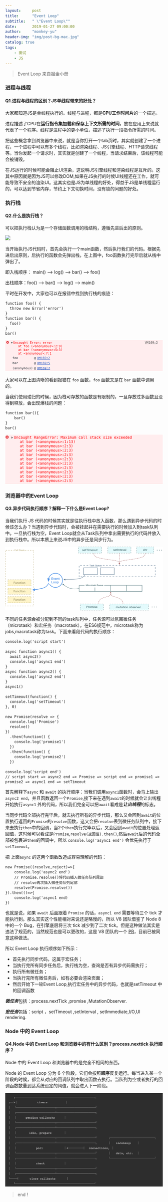 ```yaml
---
layout:     post
title:      "Event Loop"
subtitle:   " \"Event Loop\""
date:       2019-01-27 09:00:00
author:     "monkey-yu"
header-img: "img/post-bg-mac.jpg"
catalog: true
tags:
    - 面试
    - JS
---
```

> Event Loop 来自掘金小册

### 进程与线程

#### Q1.进程与线程的区别？JS单线程带来的好处？

大家都知道JS是单线程执行的。线程与进程，都是**CPU工作时间片**的一个描述。

进程描述了CPU在**运行指令集加载和保存上下文所需的时间**，放在应用上来说就代表了一个程序。线程是进程中的更小单位，描述了执行一段指令所需的时间。

把这些概念拿到浏览器中来说，就是当你打开一个tab页时，其实就创建了一个进程，一个进程中可以有多个线程，比如渲染线程、JS引擎线程、HTTP请求线程等。当你发起一个请求时，其实就是创建了一个线程，当请求结束后，该线程可能会被销毁。

在JS运行的时候可能会阻止UI渲染，这说明JS引擎线程和渲染线程是互斥的。这其中原因就是因为JS可以修改DOM,如果在JS执行的时候UI线程还在工作，就可能导致不安全的渲染UI。这其实也是JS为单线程的好处，得益于JS是单线程运行的，可以达到节省内存，节约上下文切换时间，没有锁的问题的好处。

### 执行栈

#### Q2.什么是执行栈？

可以把执行栈认为是一个存储函数调用的栈结构，遵循先进后出的原则。

![](https://user-gold-cdn.xitu.io/2018/11/13/1670d2d20ead32ec?imageslim)

当开始执行JS代码时，首先会执行一个main函数，然后执行我们的代码。根据先进后出原则，后执行的函数会先弹出栈，在上图中，foo函数执行完毕后就从栈中弹出了。

即入栈顺序： main() --> log() --> bar() --> foo()

出栈顺序：foo() --> bar() --> log() --> main()

平时在开发中，大家也可以在报错中找到执行栈的痕迹：

```
function foo() {
  throw new Error('error')
}
function bar() {
  foo()
}
bar()
```

![](/img/post_img/js-interview/event-loop-1.jpg)

大家可以在上图清晰的看到报错在 `foo` 函数，`foo` 函数又是在 `bar` 函数中调用的。

当我们使用递归的时候，因为栈可存放的函数是有限制的，一旦存放过多函数且没得到释放，会出现爆栈的问题：

```
function bar(){
    bar()
}
bar()
```

![](/img/post_img/js-interview/event-loop-2.jpg)

### 浏览器中的Event Loop 

#### Q3.异步代码执行顺序？解释一下什么是Event Loop?

当我们执行 JS 代码的时候其实就是往执行栈中放入函数，那么遇到异步代码的时候该怎么办？当遇到异步代码时，会被挂起并在需要执行的时候加入到task队列中。一旦执行栈为空，Event Loop就会从Task队列中拿出需要执行的代码并放入到执行栈中。所以本质上来说JS中的异步还是同步行为。

![](/img/post_img/js-interview/event-loop-3.jpg)

不同的任务源会被分配到不同的task队列中，任务源可以氛围微任务（microtask）和宏任务（macrotask）。在ES6规范中，microtask称为jobs,macrotask称为task。下面来看段代码的执行顺序：

```
console.log('script start')

async function async1() {
  await async2()
  console.log('async1 end')
}
async function async2() {
  console.log('async2 end')
}
async1()

setTimeout(function() {
  console.log('setTimeout')
}, 0)

new Promise(resolve => {
  console.log('Promise')
  resolve()
})
  .then(function() {
    console.log('promise1')
  })
  .then(function() {
    console.log('promise2')
  })

console.log('script end')
// script start => async2 end => Promise => script end => promise1 => promise2 => async1 end => setTimeout
```

首先解释下`async` 和 `await` 的执行顺序：当我们调用`async1`函数时，会马上输出`async2 end`，并且函数返回一个`Promise`,接下来在遇到`await`的时候就会让出线程开始执行`async1` 外的代码，所以我们完全可以把`await`看成是***让出线程***的标志。

当同步代码全部执行完毕后，就去执行所有的异步代码，那么又会回到`await`的位置执行返回的`Promise`的`resolve`函数，这又会把`resolve`丢到微任务队列中，接下来去执行`then`中的回调，当2个`then`执行完毕以后，又会回到`await`的位置处理返回值，这时候可以看成是`Promise`,`resolve(返回值).then()`,然后`await`后的代码全部被包裹进`then`的回调中，所以 `console.log('async1 end')` 会优先执行于 `setTimeout`。

把 上面`async` 的这两个函数改造成容易理解的代码：

```
new Promise((resolve,reject)=>{
    console.log('async2 end')
    // Promise.resolve()将代码插入微任务队列尾部
    // resolve再次插入微任务队列尾部
    resolve(Promise.resolve())
}).then(()=>{
    console.log('async1 end)
})
```

也就是说，如果 `await` 后面跟着 `Promise` 的话，`async1 end` 需要等待三个 tick 才能执行到。那么其实这个性能相对来说还是略慢的，所以 V8 团队借鉴了 Node 8 中的一个 Bug，在引擎底层将三次 tick 减少到了二次 tick。但是这种做法其实是违法了规范的，当然规范也是可以更改的，这是 V8 团队的一个 [PR](https://link.juejin.im/?target=https%3A%2F%2Fgithub.com%2Ftc39%2Fecma262%2Fpull%2F1250)，目前已被同意这种做法。

所以 Event Loop 执行顺序如下所示：

- 首先执行同步代码，这属于宏任务；
- 当执行完所有同步任务后，执行栈为空，查询是否有异步代码需执行；
- 执行所有微任务；
- 当执行完所有微任务后，如有必要会渲染页面；
- 然后开始下一轮Event Loop,执行宏任务中的异步代码，也就是setTimeout 中的回调函数

***微任务***包括：process.nextTick ,promise ,MutationObserver.

***宏任务***包括：script ，setTimeout ,setInterval , setImmediate,I/O,UI rendering.

### Node 中的 Event Loop

#### Q4.Node 中的 Event Loop 和浏览器中的有什么区别？process.nexttick 执行顺序？

Node 中的 Event Loop 和浏览器中的是完全不相同的东西。

Node 的 Event Loop 分为 6 个阶段，它们会按照**顺序**反复运行。每当进入某一个阶段的时候，都会从对应的回调队列中取出函数去执行。当队列为空或者执行的回调函数数量到达系统设定的阈值，就会进入下一阶段。

![](/img/post_img/js-interview/event-loop-4.jpg)

> end !